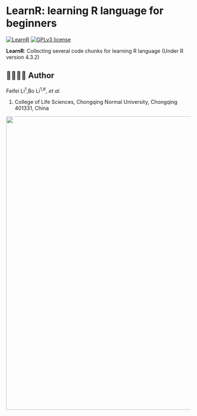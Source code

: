 # LearnR: learning R language for beginners # 

[![LearnR](https://img.shields.io/badge/LearnR-black?style=for-the-badge&logo=icq&logolColor=42F425)](https://github.com/libcell/LearnR) 
[![GPLv3 license](https://img.shields.io/badge/License-GPLv3-red.svg)](http://perso.crans.org/besson/LICENSE.html)

**LearnR**: Collecting several code chunks for learning R language 
(Under R version 4.3.2)

## 👩‍🏫👨‍🏫 Author 

Feifei Li<sup>1</sup>,Bo Li<sup>1,#</sup>, *et al.*

1) College of Life Sciences, Chongqing Normal University, Chongqing 401331, China

<img src = "img/R.png" width = "800" align = "middle"> 